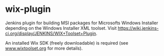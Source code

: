wix-plugin
==========

Jenkins plugin for building MSI packages for Microsofts Windows Installer depending on the 
Windows Installer XML toolset. Visit https://wiki.jenkins-ci.org/display/JENKINS/WIX+Toolset+Plugin.

An installed Wix SDK (freely downloadable) is required (see www.wixtoolset.org for more details).